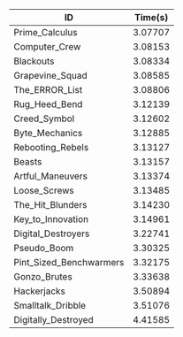 |ID|Time(s)|
|-|-|
|Prime_Calculus|3.07707|
|Computer_Crew|3.08153|
|Blackouts|3.08334|
|Grapevine_Squad|3.08585|
|The_ERROR_List|3.08806|
|Rug_Heed_Bend|3.12139|
|Creed_Symbol|3.12602|
|Byte_Mechanics|3.12885|
|Rebooting_Rebels|3.13127|
|Beasts|3.13157|
|Artful_Maneuvers|3.13374|
|Loose_Screws|3.13485|
|The_Hit_Blunders|3.14230|
|Key_to_Innovation|3.14961|
|Digital_Destroyers|3.22741|
|Pseudo_Boom|3.30325|
|Pint_Sized_Benchwarmers|3.32175|
|Gonzo_Brutes|3.33638|
|Hackerjacks|3.50894|
|Smalltalk_Dribble|3.51076|
|Digitally_Destroyed|4.41585|
